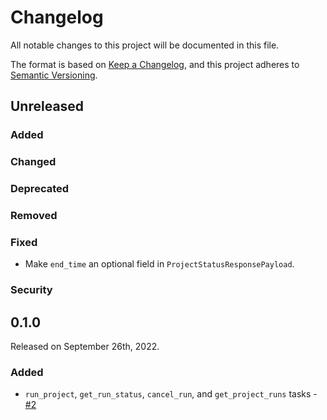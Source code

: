 # Changelog

All notable changes to this project will be documented in this file.

The format is based on [Keep a Changelog](https://keepachangelog.com/en/1.0.0/),
and this project adheres to [Semantic Versioning](https://semver.org/spec/v2.0.0.html).

## Unreleased

### Added

### Changed

### Deprecated

### Removed

### Fixed

- Make `end_time` an optional field in `ProjectStatusResponsePayload`.

### Security

## 0.1.0

Released on September 26th, 2022.

### Added

- `run_project`, `get_run_status`, `cancel_run`, and `get_project_runs` tasks - [#2](https://github.com/PrefectHQ/prefect-hex/pull/2)
